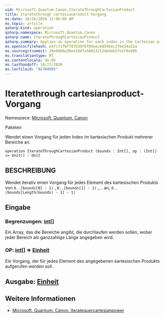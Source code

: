 ```yaml
---
uid: Microsoft.Quantum.Canon.IterateThroughCartesianProduct
title: Iteratethrough cartesianproduct-Vorgang
ms.date: 10/26/2020 12:00:00 AM
ms.topic: article
qsharp.kind: operation
qsharp.namespace: Microsoft.Quantum.Canon
qsharp.name: IterateThroughCartesianProduct
qsharp.summary: Applies an operation for each index in the Cartesian product of several ranges.
ms.openlocfilehash: e4fc71f6f707639f6f89eece8546ec2fb434a15a
ms.sourcegitcommit: 29e0d88a30e4166fa580132124b0eb57e1f0e986
ms.translationtype: MT
ms.contentlocale: de-DE
ms.lasthandoff: 10/27/2020
ms.locfileid: "92704095"
---
```

# <a name="iteratethroughcartesianproduct-operation"></a>Iteratethrough cartesianproduct-Vorgang

Namespace: [Microsoft. Quantum. Canon](xref:Microsoft.Quantum.Canon)

Paketen [](https://nuget.org/packages/)


Wendet einen Vorgang für jeden Index im kartesischen Produkt mehrerer Bereiche an.

```qsharp
operation IterateThroughCartesianProduct (bounds : Int[], op : (Int[] => Unit)) : Unit
```


## <a name="description"></a>BESCHREIBUNG

Wendet iterativ einen Vorgang für jedes Element des kartesischen Produkts von `0..(bounds[0] - 1)` , `0..(bounds[1] - 1)` ,... an, `0..(bounds[Length(bounds) - 1] - 1)`

## <a name="input"></a>Eingabe

### <a name="bounds--int"></a>Begrenzungen: [int](xref:microsoft.quantum.lang-ref.int)[]

Ein Array, das die Bereiche angibt, die durchlaufen werden sollen, wobei jeder Bereich als ganzzahlige Länge angegeben wird.


### <a name="op--int--unit"></a>OP: [int](xref:microsoft.quantum.lang-ref.int)[] => [Einheit](xref:microsoft.quantum.lang-ref.unit) 

Ein Vorgang, der für jedes Element des angegebenen kartesischen Produkts aufgerufen werden soll.



## <a name="output--unit"></a>Ausgabe: [Einheit](xref:microsoft.quantum.lang-ref.unit)



## <a name="see-also"></a>Weitere Informationen

- [Microsoft. Quantum. Canon. iteratequercartesianpower](xref:Microsoft.Quantum.Canon.IterateThroughCartesianPower)
